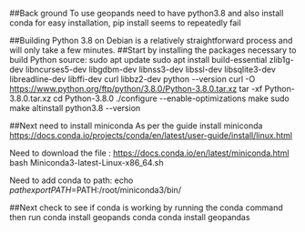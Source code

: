##Back ground
To use geopands need to have python3.8 and also install conda for easy installation, pip install seems to repeatedly fail


##Building Python 3.8 on Debian is a relatively straightforward process and will only take a few minutes.
##Start by installing the packages necessary to build Python source:
sudo apt update
sudo apt install build-essential zlib1g-dev libncurses5-dev libgdbm-dev libnss3-dev libssl-dev libsqlite3-dev libreadline-dev libffi-dev curl libbz2-dev
python --version
curl -O https://www.python.org/ftp/python/3.8.0/Python-3.8.0.tar.xz 
tar -xf Python-3.8.0.tar.xz 
cd Python-3.8.0
./configure --enable-optimizations
make
sudo make altinstall
python3.8 --version

##Next need to install miniconda
As per the guide install miniconda
https://docs.conda.io/projects/conda/en/latest/user-guide/install/linux.html

Need to download the file : https://docs.conda.io/en/latest/miniconda.html
bash Miniconda3-latest-Linux-x86_64.sh

Need to add conda to path: 
echo $path
export PATH=$PATH:/root/miniconda3/bin/

##Next check to see if conda is working by running the conda command then run conda install geopands
conda
conda install geopandas
